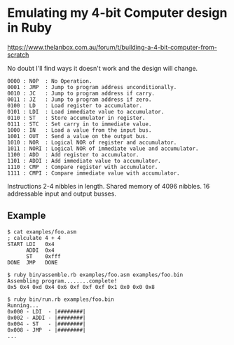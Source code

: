 # Emulating my 4-bit Computer design in Ruby

https://www.thelanbox.com.au/forum/t/building-a-4-bit-computer-from-scratch

No doubt I'll find ways it doesn't work and the design will change.

```
0000 : NOP  : No Operation.
0001 : JMP  : Jump to program address unconditionally.
0010 : JC   : Jump to program address if carry.
0011 : JZ   : Jump to program address if zero.
0100 : LD   : Load register to accumulator.
0101 : LDI  : Load immediate value to accumulator.
0110 : ST   : Store accumulator in register.
0111 : STC  : Set carry in to immediate value.
1000 : IN   : Load a value from the input bus.
1001 : OUT  : Send a value on the output bus.
1010 : NOR  : Logical NOR of register and accumulator.
1011 : NORI : Logical NOR of immediate value and accumulator.
1100 : ADD  : Add register to accumulator.
1101 : ADDI : Add immediate value to accumulator.
1110 : CMP  : Compare register with accumulator.
1111 : CMPI : Compare immediate value with accumulator.
```

Instructions 2-4 nibbles in length. Shared memory of 4096 nibbles. 16 addressable input and output busses.

## Example

```
$ cat examples/foo.asm
; calculate 4 + 4
START LDI   0x4
      ADDI  0x4
      ST    0xfff
DONE  JMP   DONE

$ ruby bin/assemble.rb examples/foo.asm examples/foo.bin
Assembling program........complete!
0x5 0x4 0xd 0x4 0x6 0xf 0xf 0xf 0x1 0x0 0x0 0x8

$ ruby bin/run.rb examples/foo.bin
Running...
0x000 - LDI  - |########|
0x002 - ADDI - |########|
0x004 - ST   - |########|
0x008 - JMP  - |########|
...
```
